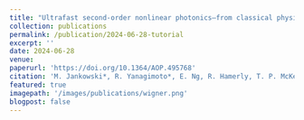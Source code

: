```yaml
---
title: "Ultrafast second-order nonlinear photonics—from classical physics to non-Gaussian quantum dynamics: a tutorial"
collection: publications
permalink: /publication/2024-06-28-tutorial
excerpt: ''
date: 2024-06-28
venue: 
paperurl: 'https://doi.org/10.1364/AOP.495768'
citation: 'M. Jankowski*, R. Yanagimoto*, E. Ng, R. Hamerly, T. P. McKenna, H. Mabuchi, M. M. Fejer, Adv. Opt. Photon. <b>16</b>, 347 (2024).'
featured: true
imagepath: '/images/publications/wigner.png'
blogpost: false
---
```

